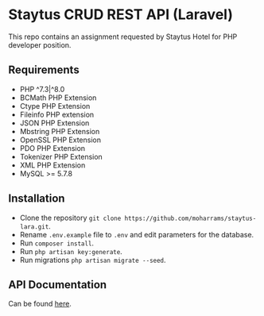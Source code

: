 # Staytus CRUD REST API (Laravel)
This repo contains an assignment requested by Staytus Hotel for PHP developer position.

## Requirements
- PHP ^7.3|^8.0
- BCMath PHP Extension
- Ctype PHP Extension
- Fileinfo PHP extension
- JSON PHP Extension
- Mbstring PHP Extension
- OpenSSL PHP Extension
- PDO PHP Extension
- Tokenizer PHP Extension
- XML PHP Extension
- MySQL >= 5.7.8

## Installation
- Clone the repository `git clone https://github.com/moharrams/staytus-lara.git`.
- Rename `.env.example` file to `.env` and edit parameters for the database.
- Run `composer install`.
- Run `php artisan key:generate`.
- Run migrations `php artisan migrate --seed`.

## API Documentation
Can be found [here](APIDOCS.md).
